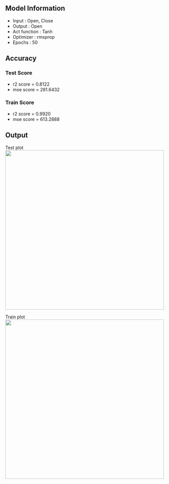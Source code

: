 ## Model Information

* Input : Open, Close
* Output : Open
* Act function : Tanh
* Optimizer : rmsprop
* Epochs : 50

## Accuracy

### Test Score
* r2 score = 0.8122
* mse score = 281.6432
### Train Score
* r2 score = 0.9920
* mse score = 613.2888

## Output
Test plot  
<img src="https://github.com/stock-price-project/stock_price_prediction/blob/master/model/tanh_50_rms/output_test.png" width ="500px">

Train plot  
<img src="https://github.com/stock-price-project/stock_price_prediction/blob/master/model/tanh_50_rms/output_train.png" width ="500px">
